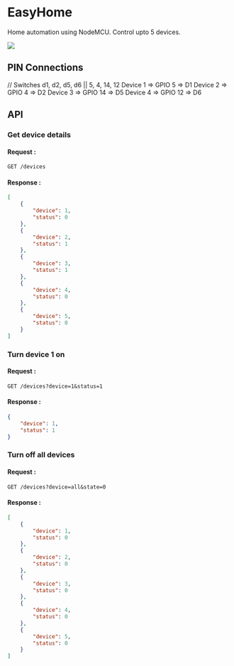 # EasyHome
Home automation using NodeMCU.
Control upto 5 devices.

![](https://i.imgur.com/E4ydN86.png)

## PIN Connections
// Switches d1, d2, d5, d6 || 5, 4, 14, 12
Device 1 => GPIO 5 =>  D1
Device 2 => GPIO 4 =>  D2
Device 3 => GPIO 14 =>  D5
Device 4 => GPIO 12 =>  D6

## API

### Get device details

#### Request :
`GET /devices`

#### Response :
```json
[
    {
        "device": 1,
        "status": 0
    },
    {
        "device": 2,
        "status": 1
    },
    {
        "device": 3,
        "status": 1
    },
    {
        "device": 4,
        "status": 0
    },
    {
        "device": 5,
        "status": 0
    }
]
```

### Turn device 1 on

#### Request :
`GET /devices?device=1&status=1`
#### Response :
```json
{
    "device": 1,
    "status": 1
}
```

### Turn off all devices

#### Request :
`GET /devices?device=all&state=0`
#### Response :
```json
[
    {
        "device": 1,
        "status": 0
    },
    {
        "device": 2,
        "status": 0
    },
    {
        "device": 3,
        "status": 0
    },
    {
        "device": 4,
        "status": 0
    },
    {
        "device": 5,
        "status": 0
    }
]
```
